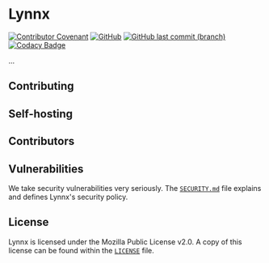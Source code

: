 # Lynnx

[![Contributor Covenant](https://img.shields.io/badge/Contributor%20Covenant-v2.0%20adopted-ff69b4.svg)](code_of_conduct.md) [![GitHub](https://img.shields.io/github/license/lukewhrit/lynnx)](LICENSE) [![GitHub last commit (branch)](https://img.shields.io/github/last-commit/lukewhrit/lynnx/main)](https://github.com/lukewhrit/lynnx/commits/main) [![Codacy Badge](https://img.shields.io/codacy/grade/833223e0e8914c65b2783b1bbdb17cd6)](https://www.codacy.com/gh/lukewhrit/lynnx/dashboard)

...

## Contributing
## Self-hosting
## Contributors

## Vulnerabilities

We take security vulnerabilities very seriously. The [`SECURITY.md`](SECURITY.md) file explains and defines Lynnx's security policy.

## License

Lynnx is licensed under the Mozilla Public License v2.0. A copy of this license can be found within the [`LICENSE`](LICENSE) file.
